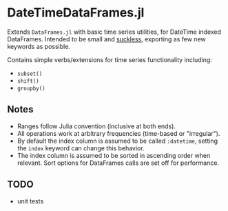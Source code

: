 # DateTimeDataFrames.jl

Extends `DataFrames.jl` with basic time series utilities, for DateTime indexed DataFrames.
Intended to be small and [suckless](https://suckless.org/), exporting as few new keywords as possible.

Contains simple verbs/extensions for time series functionality including:
* `subset()`
* `shift()`
* `groupby()`

## Notes
* Ranges follow Julia convention (inclusive at both ends).
* All operations work at arbitrary frequencies (time-based or "irregular").
* By default the index column is assumed to be called `:datetime`, setting the `index` keyword can change this behavior.
* The index column is assumed to be sorted in ascending order when relevant. Sort options for DataFrames calls are set off for performance.

## TODO
* unit tests

